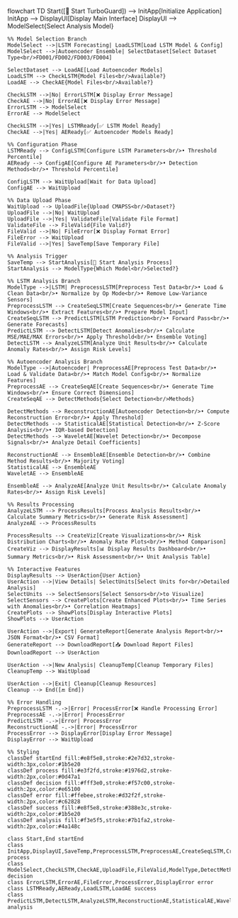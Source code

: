 flowchart TD
    Start([🚀 Start TurboGuard]) --> InitApp[Initialize Application]
    InitApp --> DisplayUI[Display Main Interface]
    DisplayUI --> ModelSelect{Select Analysis Model}
    
    %% Model Selection Branch
    ModelSelect -->|LSTM Forecasting| LoadLSTM[Load LSTM Model & Config]
    ModelSelect -->|Autoencoder Ensemble| SelectDataset[Select Dataset Type<br/>FD001/FD002/FD003/FD004]
    
    SelectDataset --> LoadAE[Load Autoencoder Models]
    LoadLSTM --> CheckLSTM{Model Files<br/>Available?}
    LoadAE --> CheckAE{Model Files<br/>Available?}
    
    CheckLSTM -->|No| ErrorLSTM[❌ Display Error Message]
    CheckAE -->|No| ErrorAE[❌ Display Error Message]
    ErrorLSTM --> ModelSelect
    ErrorAE --> ModelSelect
    
    CheckLSTM -->|Yes| LSTMReady[✅ LSTM Model Ready]
    CheckAE -->|Yes| AEReady[✅ Autoencoder Models Ready]
    
    %% Configuration Phase
    LSTMReady --> ConfigLSTM[Configure LSTM Parameters<br/>• Threshold Percentile]
    AEReady --> ConfigAE[Configure AE Parameters<br/>• Detection Methods<br/>• Threshold Percentile]
    
    ConfigLSTM --> WaitUpload[Wait for Data Upload]
    ConfigAE --> WaitUpload
    
    %% Data Upload Phase
    WaitUpload --> UploadFile{Upload CMAPSS<br/>Dataset?}
    UploadFile -->|No| WaitUpload
    UploadFile -->|Yes| ValidateFile[Validate File Format]
    ValidateFile --> FileValid{File Valid?}
    FileValid -->|No| FileError[❌ Display Format Error]
    FileError --> WaitUpload
    FileValid -->|Yes| SaveTemp[Save Temporary File]
    
    %% Analysis Trigger
    SaveTemp --> StartAnalysis[🔄 Start Analysis Process]
    StartAnalysis --> ModelType{Which Model<br/>Selected?}
    
    %% LSTM Analysis Branch
    ModelType -->|LSTM| PreprocessLSTM[Preprocess Test Data<br/>• Load & Clean Data<br/>• Normalize by Op Mode<br/>• Remove Low-Variance Sensors]
    PreprocessLSTM --> CreateSeqLSTM[Create Sequences<br/>• Generate Time Windows<br/>• Extract Features<br/>• Prepare Model Input]
    CreateSeqLSTM --> PredictLSTM[LSTM Prediction<br/>• Forward Pass<br/>• Generate Forecasts]
    PredictLSTM --> DetectLSTM[Detect Anomalies<br/>• Calculate MSE/MAE/MAX Errors<br/>• Apply Threshold<br/>• Ensemble Voting]
    DetectLSTM --> AnalyzeLSTM[Analyze Unit Results<br/>• Calculate Anomaly Rates<br/>• Assign Risk Levels]
    
    %% Autoencoder Analysis Branch  
    ModelType -->|Autoencoder| PreprocessAE[Preprocess Test Data<br/>• Load & Validate Data<br/>• Match Model Config<br/>• Normalize Features]
    PreprocessAE --> CreateSeqAE[Create Sequences<br/>• Generate Time Windows<br/>• Ensure Correct Dimensions]
    CreateSeqAE --> DetectMethods{Select Detection<br/>Methods}
    
    DetectMethods --> ReconstructionAE[Autoencoder Detection<br/>• Compute Reconstruction Error<br/>• Apply Threshold]
    DetectMethods --> StatisticalAE[Statistical Detection<br/>• Z-Score Analysis<br/>• IQR-based Detection]
    DetectMethods --> WaveletAE[Wavelet Detection<br/>• Decompose Signals<br/>• Analyze Detail Coefficients]
    
    ReconstructionAE --> EnsembleAE[Ensemble Detection<br/>• Combine Method Results<br/>• Majority Voting]
    StatisticalAE --> EnsembleAE
    WaveletAE --> EnsembleAE
    
    EnsembleAE --> AnalyzeAE[Analyze Unit Results<br/>• Calculate Anomaly Rates<br/>• Assign Risk Levels]
    
    %% Results Processing
    AnalyzeLSTM --> ProcessResults[Process Analysis Results<br/>• Calculate Summary Metrics<br/>• Generate Risk Assessment]
    AnalyzeAE --> ProcessResults
    
    ProcessResults --> CreateViz[Create Visualizations<br/>• Risk Distribution Charts<br/>• Anomaly Rate Plots<br/>• Method Comparison]
    CreateViz --> DisplayResults[📊 Display Results Dashboard<br/>• Summary Metrics<br/>• Risk Assessment<br/>• Unit Analysis Table]
    
    %% Interactive Features
    DisplayResults --> UserAction{User Action}
    UserAction -->|View Details| SelectUnits[Select Units for<br/>Detailed Analysis]
    SelectUnits --> SelectSensors[Select Sensors<br/>to Visualize]
    SelectSensors --> CreatePlots[Create Enhanced Plots<br/>• Time Series with Anomalies<br/>• Correlation Heatmaps]
    CreatePlots --> ShowPlots[Display Interactive Plots]
    ShowPlots --> UserAction
    
    UserAction -->|Export| GenerateReport[Generate Analysis Report<br/>• JSON Format<br/>• CSV Format]
    GenerateReport --> DownloadReport[📥 Download Report Files]
    DownloadReport --> UserAction
    
    UserAction -->|New Analysis| CleanupTemp[Cleanup Temporary Files]
    CleanupTemp --> WaitUpload
    
    UserAction -->|Exit| Cleanup[Cleanup Resources]
    Cleanup --> End([🔚 End])
    
    %% Error Handling
    PreprocessLSTM -.->|Error| ProcessError[❌ Handle Processing Error]
    PreprocessAE -.->|Error| ProcessError
    PredictLSTM -.->|Error| ProcessError
    ReconstructionAE -.->|Error| ProcessError
    ProcessError --> DisplayError[Display Error Message]
    DisplayError --> WaitUpload
    
    %% Styling
    classDef startEnd fill:#e8f5e8,stroke:#2e7d32,stroke-width:3px,color:#1b5e20
    classDef process fill:#e3f2fd,stroke:#1976d2,stroke-width:2px,color:#0d47a1
    classDef decision fill:#fff3e0,stroke:#f57c00,stroke-width:2px,color:#e65100
    classDef error fill:#ffebee,stroke:#d32f2f,stroke-width:2px,color:#c62828
    classDef success fill:#e8f5e8,stroke:#388e3c,stroke-width:2px,color:#1b5e20
    classDef analysis fill:#f3e5f5,stroke:#7b1fa2,stroke-width:2px,color:#4a148c
    
    class Start,End startEnd
    class InitApp,DisplayUI,SaveTemp,PreprocessLSTM,PreprocessAE,CreateSeqLSTM,CreateSeqAE,ProcessResults,CreateViz,SelectUnits,SelectSensors,CreatePlots,ShowPlots,GenerateReport,DownloadReport,CleanupTemp,Cleanup process
    class ModelSelect,CheckLSTM,CheckAE,UploadFile,FileValid,ModelType,DetectMethods,UserAction decision
    class ErrorLSTM,ErrorAE,FileError,ProcessError,DisplayError error
    class LSTMReady,AEReady,LoadLSTM,LoadAE success
    class PredictLSTM,DetectLSTM,AnalyzeLSTM,ReconstructionAE,StatisticalAE,WaveletAE,EnsembleAE,AnalyzeAE,DisplayResults analysis

